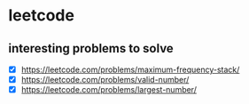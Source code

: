 # leetcode

## interesting problems to solve

- [x] https://leetcode.com/problems/maximum-frequency-stack/
- [x] https://leetcode.com/problems/valid-number/
- [x] https://leetcode.com/problems/largest-number/
